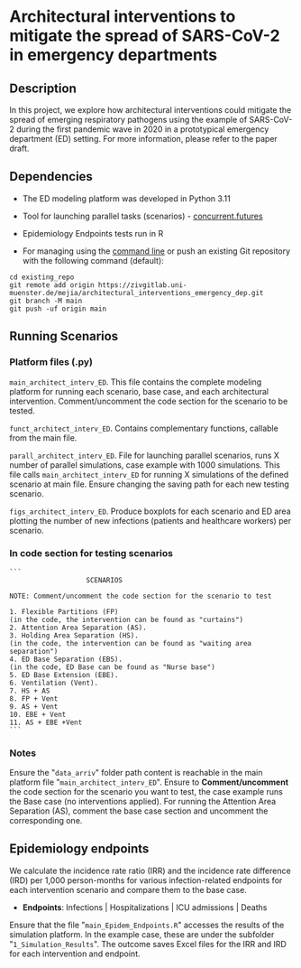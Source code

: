 # Architectural interventions to mitigate the spread of SARS-CoV-2 in emergency departments


## Description

In this project, we explore how architectural interventions could mitigate the spread of emerging respiratory pathogens using the example of SARS-CoV-2 during the first pandemic wave in 2020 in a prototypical emergency department (ED) setting. For more information, please refer to the paper draft.

## Dependencies

- The ED modeling platform was developed in Python 3.11
- Tool for launching parallel tasks (scenarios) - [concurrent.futures](https://docs.python.org/3/library/concurrent.futures.html#)
- Epidemiology Endpoints tests run in R


- For managing using the [command line](https://docs.gitlab.com/ee/gitlab-basics/add-file.html#add-a-file-using-the-command-line) or push an existing Git repository with the following command (default):

```
cd existing_repo
git remote add origin https://zivgitlab.uni-muenster.de/mejia/architectural_interventions_emergency_dep.git
git branch -M main
git push -uf origin main
```

## Running Scenarios
### Platform files (.py)
```main_architect_interv_ED```. This file contains the complete modeling platform for running each scenario, base case, and each architectural intervention. Comment/uncomment the code section for the scenario to be tested.

```funct_architect_interv_ED```. Contains complementary functions, callable from the main file.

```parall_architect_interv_ED```. File for launching parallel scenarios, runs X number of parallel simulations, case example with 1000 simulations. This file calls ```main_architect_interv_ED``` for running X simulations of the defined scenario at main file. Ensure changing the saving path for each new testing scenario.

```figs_architect_interv_ED```. Produce boxplots for each scenario and ED area plotting the number of new infections (patients and healthcare workers) per scenario.

### In code section for testing scenarios 

    ```
                       SCENARIOS
    
    NOTE: Comment/uncomment the code section for the scenario to test
          
    1. Flexible Partitions (FP) 
    (in the code, the intervention can be found as "curtains")
    2. Attention Area Separation (AS).
    3. Holding Area Separation (HS).
    (in the code, the intervention can be found as "waiting area separation")
    4. ED Base Separation (EBS).
    (in the code, ED Base can be found as "Nurse base")
    5. ED Base Extension (EBE).
    6. Ventilation (Vent).
    7. HS + AS
    8. FP + Vent
    9. AS + Vent
    10. EBE + Vent
    11. AS + EBE +Vent
    ```
### Notes
Ensure the "```data_arriv```" folder path content is reachable in the main platform file "```main_architect_interv_ED```".
Ensure to **Comment/uncomment** the code section for the scenario you want to test, the case example runs the Base case (no interventions applied). 
For running the Attention Area Separation (AS), comment the base case section and uncomment the corresponding one.


## Epidemiology endpoints

We calculate the incidence rate ratio (IRR) and the incidence rate difference (IRD) per 1,000 person-months for various infection-related endpoints for each intervention scenario and compare them to the base case.
- **Endpoints**: Infections | Hospitalizations | ICU admissions | Deaths

Ensure that the file "```main_Epidem_Endpoints.R```" accesses the results of the simulation platform. In the example case, these are under the subfolder "```1_Simulation_Results```".
The outcome saves Excel files for the IRR and IRD for each intervention and endpoint.